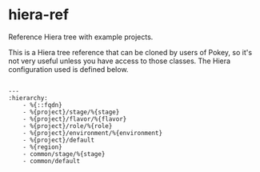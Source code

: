 hiera-ref
=========

Reference Hiera tree with example projects.

This is a Hiera tree reference that can be cloned by users of Pokey, so it's
not very useful unless you have access to those classes.  The Hiera
configuration used is defined below.

```

---
:hierarchy:
    - %{::fqdn}
    - %{project}/stage/%{stage}
    - %{project}/flavor/%{flavor}
    - %{project}/role/%{role}
    - %{project}/environment/%{environment}
    - %{project}/default
    - %{region}
    - common/stage/%{stage}
    - common/default

```
